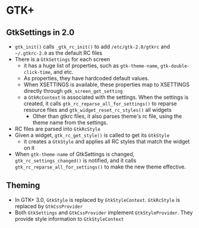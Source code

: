 GTK+
====

## GtkSettings in 2.0

* `gtk_init()` calls `_gtk_rc_init()` to add `/etc/gtk-2.0/gtkrc` and
  `~/.gtkrc-2.0` as the default RC files
* There is a `GtkSettings` for each screen
  * it has a huge list of properties, such as `gtk-theme-name`,
    `gtk-double-click-time`, and etc.
  * As properties, they have hardcoded default values.
  * When XSETTINGS is available, these properties map to XSETTINGS directly
    through `gdk_screen_get_setting`
  * a `GtkRcContext` is associated with the settings.  When the settings is
    created, it calls `gtk_rc_reparse_all_for_settings()` to reparse resource
    files and `gtk_widget_reset_rc_styles()` all widgets
    * Other than gtkrc files, it also parses theme's rc file, using the theme
      name from the settings.
* RC files are parsed into `GtkRcStyle`
* Given a widget, `gtk_rc_get_style()` is called to get its `GtkStyle`
  * it creates a `GtkStyle` and applies all RC styles that match the widget on
    it
* When `gtk-theme-name` of GtkSettings is changed, `gtk_rc_settings_changed()`
  is notified, and it calls `gtk_rc_reparse_all_for_settings()` to make the
  new theme effective.

## Theming

* In GTK+ 3.0, `GtkStyle` is replaced by `GtkStyleContext`.  `GtkRcStyle` is
  replaced by `GtkCssProvider`
* Both `GtkSettings` and `GtkCssProvider` implement `GtkStyleProvider`.  They
  provide style information to `GtkStyleContext`
